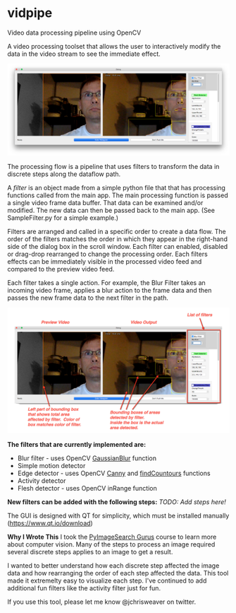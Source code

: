 # vidpipe
Video data processing pipeline using OpenCV

A video processing toolset that allows the user to interactively modify the data in the video stream to
see the immediate effect.

![VidPipe GUI](./images/VidPipe.png)

The processing flow is a pipeline that uses filters to transform the data in discrete steps along the dataflow path.

A *filter* is an object made from a simple python file that that has processing functions called from the main app.  The main processing function is passed a single video frame data buffer.  That data can be examined and/or modified.  The new data can then be passed back to the main app.  (See SampleFilter.py for a simple example.)  

Filters are arranged and called in a specific order to create a data flow.  The order of the filters matches the order in which they appear in the right-hand side of the dialog box in the scroll window.  Each filter can enabled, disabled or drag-drop rearranged to change the processing order.  Each filters effects can be immediately visible in the processed video feed and compared to the preview video feed.

Each filter takes a single action.  For example, the Blur Filter takes an incoming video frame, applies a blur action to the frame data and then passes the new frame data to the next filter in the path.

![GUI Guide](./images/VidPipe-Guide.png)

**The filters that are currently implemented are:**

* Blur filter - uses OpenCV [GaussianBlur](https://docs.opencv.org/2.4/modules/imgproc/doc/filtering.html?highlight=gaussianblur#gaussianblur) function
* Simple motion detector
* Edge detector - uses OpenCV [Canny](https://docs.opencv.org/2.4/modules/imgproc/doc/feature_detection.html?highlight=canny#canny) and [findCountours](https://docs.opencv.org/2.4/modules/imgproc/doc/structural_analysis_and_shape_descriptors.html?highlight=findcontoures#findcontours) functions
* Activity detector
* Flesh detector - uses OpenCV inRange function

**New filters can be added with the following steps:**
*TODO: Add steps here!*

The GUI is designed with QT for simplicity, which must be installed manually (https://www.qt.io/download)

**Why I Wrote This**
I took the [PyImageSearch Gurus](https://www.pyimagesearch.com/pyimagesearch-gurus/) course to learn more about computer vision.  Many of
the steps to process an image required several discrete steps applies to an image to get a result.

I wanted to better understand how each discrete step affected the image data and how rearranging the 
order of each step affected the data.  This tool made it extremelty easy to visualize each step.  I've
continued to add additional fun filters like the activity filter just for fun.

If you use this tool, please let me know @jchrisweaver on twitter.
<!--stackedit_data:
eyJoaXN0b3J5IjpbMTk0ODczMTY3NiwxMTQ5MjQ3MjAsMTQ2OT
EzOTk3Ml19
-->